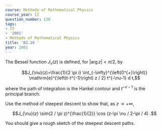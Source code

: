 ```yaml
---
course: Methods of Mathematical Physics
course_year: II
question_number: 130
tags:
- II
- '2001'
- Methods of Mathematical Physics
title: 'B2.18 '
year: 2001
---
```



The Bessel function $J_{\nu}(z)$ is defined, for $|\arg z|<\pi / 2$, by

$$J_{\nu}(z)=\frac{1}{2 \pi i} \int_{-\infty}^{\left(0^{+}\right)} \mathrm{e}^{\left(t-t^{-1}\right) z / 2} t^{-\nu-1} d t,$$

where the path of integration is the Hankel contour and $t^{-\nu-1}$ is the principal branch.

Use the method of steepest descent to show that, as $z \rightarrow+\infty$,

$$J_{\nu}(z) \sim(2 / \pi z)^{\frac{1}{2}} \cos (z-\pi \nu / 2-\pi / 4) .$$

You should give a rough sketch of the steepest descent paths.